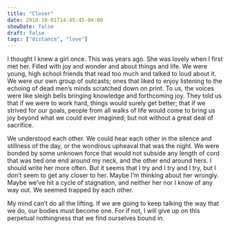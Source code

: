 ```yaml
---
title: "Closer"
date: 2018-10-01T14:45:45-04:00
showDate: false
draft: false
tags: ["distance", "love"]
---
```


I thought I knew a girl once. This was years ago. She was lovely when I first met her. Filled with joy and wonder and about things and life. We were young, high school friends that read too much and talked to loud about it. We were our own group of outcasts; ones that liked to enjoy listening to the echoing of dead men’s minds scratched down on print. To us, the voices were like sleigh bells bringing knowledge and forthcoming joy. They told us that if we were to work hard, things would surely get better; that if we strived for our goals, people from all walks of life would come to bring us joy beyond what we could ever imagined; but not without a great deal of sacrifice. 

We understood each other. We could hear each other in the silence and stillness of the day, or the wondrous upheaval that was the night. We were bonded by some unknown force that would not subside any length of cord that was tied one end around my neck, and the other end around hers. I should write her more often. But it seems that I try and I try and I try, but I don’t seem to get any closer to her. Maybe I’m thinking about her wrongly. Maybe we’ve hit a cycle of stagnation, and neither her nor I know of any way out. We seemed trapped by each other. 

My mind can’t do all the lifting. If we are going to keep talking the way that we do, our bodies must become one. For if not, I will give up on this perpetual nothingness that we find ourselves bound in. 


